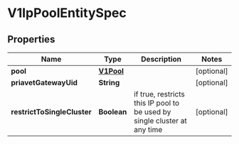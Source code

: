 # V1IpPoolEntitySpec

## Properties
Name | Type | Description | Notes
------------ | ------------- | ------------- | -------------
**pool** | [**V1Pool**](V1Pool.md) |  |  [optional]
**priavetGatewayUid** | **String** |  |  [optional]
**restrictToSingleCluster** | **Boolean** | if true, restricts this IP pool to be used by single cluster at any time |  [optional]
